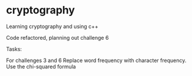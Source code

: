 # cryptography
Learning cryptography and using c++

Code refactored, planning out challenge 6

Tasks:

For challenges 3 and 6
Replace word frequency with character frequency. Use the chi-squared formula